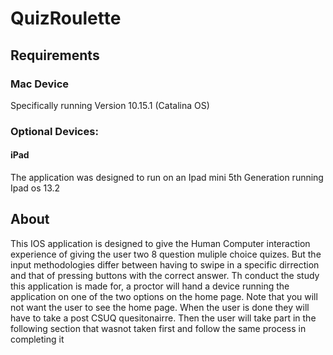 # QuizRoulette
## Requirements
### Mac Device
Specifically running Version 10.15.1 (Catalina OS)
### Optional Devices:
#### iPad 
The application was designed to run on an Ipad mini 5th Generation running Ipad os 13.2
## About
This IOS application is designed to give the Human Computer interaction experience of giving the user two 8 question muliple choice quizes. But the input methodologies differ between having to swipe in a specific dirrection and that of pressing buttons with the correct answer.
Th conduct the study this application is made for, a proctor will hand a device running the application on one of the two options on the home page. Note that you will not want the user to see the home page. When the user is done they will have to take a post CSUQ quesitonairre. Then the user will take part in the following section that wasnot taken first and follow the same process in completing it  


